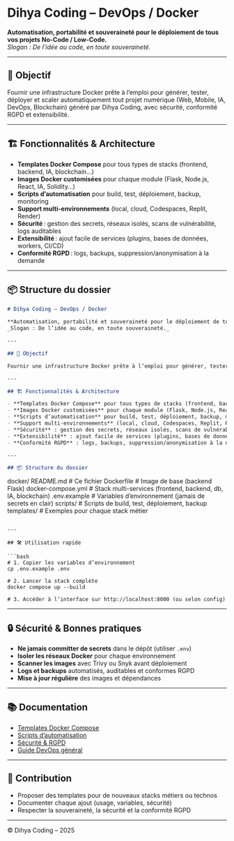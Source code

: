# Dihya Coding – DevOps / Docker

**Automatisation, portabilité et souveraineté pour le déploiement de tous vos projets No-Code / Low-Code.**  
_Slogan : De l’idée au code, en toute souveraineté._

---

## 🚀 Objectif

Fournir une infrastructure Docker prête à l’emploi pour générer, tester, déployer et scaler automatiquement tout projet numérique (Web, Mobile, IA, DevOps, Blockchain) généré par Dihya Coding, avec sécurité, conformité RGPD et extensibilité.

---

## 🏗️ Fonctionnalités & Architecture

- **Templates Docker Compose** pour tous types de stacks (frontend, backend, IA, blockchain…)
- **Images Docker customisées** pour chaque module (Flask, Node.js, React, IA, Solidity…)
- **Scripts d’automatisation** pour build, test, déploiement, backup, monitoring
- **Support multi-environnements** (local, cloud, Codespaces, Replit, Render)
- **Sécurité** : gestion des secrets, réseaux isolés, scans de vulnérabilité, logs auditables
- **Extensibilité** : ajout facile de services (plugins, bases de données, workers, CI/CD)
- **Conformité RGPD** : logs, backups, suppression/anonymisation à la demande

---

## 📦 Structure du dossier
```markdown
# Dihya Coding – DevOps / Docker

**Automatisation, portabilité et souveraineté pour le déploiement de tous vos projets No-Code / Low-Code.**  
_Slogan : De l’idée au code, en toute souveraineté._

---

## 🚀 Objectif

Fournir une infrastructure Docker prête à l’emploi pour générer, tester, déployer et scaler automatiquement tout projet numérique (Web, Mobile, IA, DevOps, Blockchain) généré par Dihya Coding, avec sécurité, conformité RGPD et extensibilité.

---

## 🏗️ Fonctionnalités & Architecture

- **Templates Docker Compose** pour tous types de stacks (frontend, backend, IA, blockchain…)
- **Images Docker customisées** pour chaque module (Flask, Node.js, React, IA, Solidity…)
- **Scripts d’automatisation** pour build, test, déploiement, backup, monitoring
- **Support multi-environnements** (local, cloud, Codespaces, Replit, Render)
- **Sécurité** : gestion des secrets, réseaux isolés, scans de vulnérabilité, logs auditables
- **Extensibilité** : ajout facile de services (plugins, bases de données, workers, CI/CD)
- **Conformité RGPD** : logs, backups, suppression/anonymisation à la demande

---

## 📦 Structure du dossier

```
docker/
  README.md           # Ce fichier
  Dockerfile          # Image de base (backend Flask)
  docker-compose.yml  # Stack multi-services (frontend, backend, db, IA, blockchain)
  .env.example        # Variables d’environnement (jamais de secrets en clair)
  scripts/            # Scripts de build, test, déploiement, backup
  templates/          # Exemples pour chaque stack métier
```

---

## 🛠️ Utilisation rapide

```bash
# 1. Copier les variables d’environnement
cp .env.example .env

# 2. Lancer la stack complète
docker compose up --build

# 3. Accéder à l’interface sur http://localhost:8000 (ou selon config)
```

---

## 🔒 Sécurité & Bonnes pratiques

- **Ne jamais committer de secrets** dans le dépôt (utiliser `.env`)
- **Isoler les réseaux Docker** pour chaque environnement
- **Scanner les images** avec Trivy ou Snyk avant déploiement
- **Logs et backups** automatisés, auditables et conformes RGPD
- **Mise à jour régulière** des images et dépendances

---

## 📚 Documentation

- [Templates Docker Compose](./templates/README.md)
- [Scripts d’automatisation](./scripts/README.md)
- [Sécurité & RGPD](../../backend/flask/app/compliance/README.md)
- [Guide DevOps général](../README.md)

---

## 🤝 Contribution

- Proposer des templates pour de nouveaux stacks métiers ou technos
- Documenter chaque ajout (usage, variables, sécurité)
- Respecter la souveraineté, la sécurité et la conformité RGPD

---

© Dihya Coding – 2025
```
